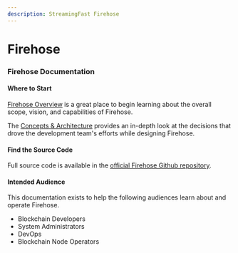 ```yaml
---
description: StreamingFast Firehose
---
```


# Firehose

### Firehose Documentation

#### Where to Start

[Firehose Overview](intro/firehose-overview.md) is a great place to begin learning about the overall scope, vision, and capabilities of Firehose.

The [Concepts & Architecture](broken-reference) provides an in-depth look at the decisions that drove the development team's efforts while designing Firehose.

#### Find the Source Code

Full source code is available in the [official Firehose Github repository](https://github.com/streamingfast/firehose).&#x20;

#### Intended Audience

This documentation exists to help the following audiences learn about and operate Firehose.

* Blockchain Developers
* System Administrators
* DevOps
* Blockchain Node Operators
